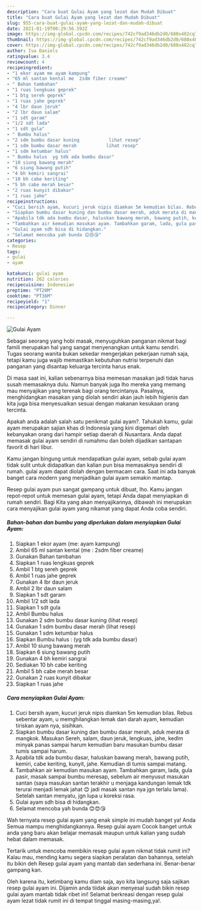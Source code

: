 ```yaml
---
description: "Cara buat Gulai Ayam yang lezat dan Mudah Dibuat"
title: "Cara buat Gulai Ayam yang lezat dan Mudah Dibuat"
slug: 955-cara-buat-gulai-ayam-yang-lezat-dan-mudah-dibuat
date: 2021-01-19T00:29:56.592Z
image: https://img-global.cpcdn.com/recipes/742cf9ad346db2d0/680x482cq70/gulai-ayam-foto-resep-utama.jpg
thumbnail: https://img-global.cpcdn.com/recipes/742cf9ad346db2d0/680x482cq70/gulai-ayam-foto-resep-utama.jpg
cover: https://img-global.cpcdn.com/recipes/742cf9ad346db2d0/680x482cq70/gulai-ayam-foto-resep-utama.jpg
author: Iva Daniels
ratingvalue: 3.4
reviewcount: 4
recipeingredient:
- "1 ekor ayam me ayam kampung"
- "65 ml santan kental me  2sdm fiber creame"
- " Bahan tambahan"
- "1 ruas lengkuas geprek"
- "1 btg sereh geprek"
- "1 ruas jahe geprek"
- "4 lbr daun jeruk"
- "2 lbr daun salam"
- "1 sdt garam"
- "1/2 sdt lada"
- "1 sdt gula"
- " Bumbu halus"
- "2 sdm bumbu dasar kuning           lihat resep"
- "1 sdm bumbu dasar merah           lihat resep"
- "1 sdm ketumbar halus"
- " Bumbu halus  yg tdk ada bumbu dasar"
- "10 siung bawang merah"
- "6 siung bawang putih"
- "4 bh kemiri sangrai"
- "10 bh cabe keriting"
- "5 bh cabe merah besar"
- "2 ruas kunyit dibakar"
- "1 ruas jahe"
recipeinstructions:
- "Cuci bersih ayam, kucuri jeruk nipis diamkan 5m kemudian bilas. Rebus sebentar ayam, u memghilangkan lemak dan darah ayam, kemudian tiriskan ayam nya, sisihkan."
- "Siapkan bumbu dasar kuning dan bumbu dasar merah, aduk merata di mangkok. Masukan Sereh, salam, daun jeruk, lengkuas, jahe, kedlm minyak panas sampai harum kemudian baru masukan bumbu dasar tumis sampai harum."
- "Apabila tdk ada bumbu dasar, haluskan bawang merah, bawang putih, kemiri, cabe keriting, kunyit, jahe. Kemudian di tumis sampai matang."
- "Tambahkan air kemudian masukan ayam. Tambahkan garam, lada, gula pasir, masak sampai bumbu meresap, sebelum air menyusut masukan santan (saya masukan santan terakhir u menjaga kandungan lemak tdk terurai menjadi lemak jahat 😊 jadi masak santan nya jgn terlalu lama). Setelah santan menyatu, jgn lupa u koreksi rasa."
- "Gulai ayam sdh bisa di hidangkan."
- "Selamat mencoba yah bunda 😊😍😘"
categories:
- Resep
tags:
- gulai
- ayam

katakunci: gulai ayam 
nutrition: 262 calories
recipecuisine: Indonesian
preptime: "PT20M"
cooktime: "PT36M"
recipeyield: "1"
recipecategory: Dinner

---
```



![Gulai Ayam](https://img-global.cpcdn.com/recipes/742cf9ad346db2d0/680x482cq70/gulai-ayam-foto-resep-utama.jpg)

Sebagai seorang yang hobi masak, menyuguhkan panganan nikmat bagi famili merupakan hal yang sangat menyenangkan untuk kamu sendiri. Tugas seorang  wanita bukan sekedar mengerjakan pekerjaan rumah saja, tetapi kamu juga wajib memastikan kebutuhan nutrisi terpenuhi dan panganan yang disantap keluarga tercinta harus enak.

Di masa  saat ini, kalian sebenarnya bisa memesan masakan jadi tidak harus susah memasaknya dulu. Namun banyak juga lho mereka yang memang mau menyajikan yang terenak bagi orang tercintanya. Pasalnya, menghidangkan masakan yang diolah sendiri akan jauh lebih higienis dan kita juga bisa menyesuaikan sesuai dengan makanan kesukaan orang tercinta. 



Apakah anda adalah salah satu penikmat gulai ayam?. Tahukah kamu, gulai ayam merupakan sajian khas di Indonesia yang kini digemari oleh kebanyakan orang dari hampir setiap daerah di Nusantara. Anda dapat memasak gulai ayam sendiri di rumahmu dan boleh dijadikan santapan favorit di hari libur.

Kamu jangan bingung untuk mendapatkan gulai ayam, sebab gulai ayam tidak sulit untuk didapatkan dan kalian pun bisa memasaknya sendiri di rumah. gulai ayam dapat diolah dengan bermacam cara. Saat ini ada banyak banget cara modern yang menjadikan gulai ayam semakin mantap.

Resep gulai ayam pun sangat gampang untuk dibuat, lho. Kamu jangan repot-repot untuk memesan gulai ayam, tetapi Anda dapat menyiapkan di rumah sendiri. Bagi Kita yang akan menyajikannya, dibawah ini merupakan cara menyajikan gulai ayam yang nikamat yang dapat Anda coba sendiri.

<!--inarticleads1-->

##### Bahan-bahan dan bumbu yang diperlukan dalam menyiapkan Gulai Ayam:

1. Siapkan 1 ekor ayam (me: ayam kampung)
1. Ambil 65 ml santan kental (me : 2sdm fiber creame)
1. Gunakan  Bahan tambahan
1. Siapkan 1 ruas lengkuas geprek
1. Ambil 1 btg sereh geprek
1. Ambil 1 ruas jahe geprek
1. Gunakan 4 lbr daun jeruk
1. Ambil 2 lbr daun salam
1. Siapkan 1 sdt garam
1. Ambil 1/2 sdt lada
1. Siapkan 1 sdt gula
1. Ambil  Bumbu halus
1. Gunakan 2 sdm bumbu dasar kuning           (lihat resep)
1. Gunakan 1 sdm bumbu dasar merah           (lihat resep)
1. Gunakan 1 sdm ketumbar halus
1. Siapkan  Bumbu halus : (yg tdk ada bumbu dasar)
1. Ambil 10 siung bawang merah
1. Siapkan 6 siung bawang putih
1. Gunakan 4 bh kemiri sangrai
1. Sediakan 10 bh cabe keriting
1. Ambil 5 bh cabe merah besar
1. Gunakan 2 ruas kunyit dibakar
1. Siapkan 1 ruas jahe




<!--inarticleads2-->

##### Cara menyiapkan Gulai Ayam:

1. Cuci bersih ayam, kucuri jeruk nipis diamkan 5m kemudian bilas. Rebus sebentar ayam, u memghilangkan lemak dan darah ayam, kemudian tiriskan ayam nya, sisihkan.
1. Siapkan bumbu dasar kuning dan bumbu dasar merah, aduk merata di mangkok. Masukan Sereh, salam, daun jeruk, lengkuas, jahe, kedlm minyak panas sampai harum kemudian baru masukan bumbu dasar tumis sampai harum.
1. Apabila tdk ada bumbu dasar, haluskan bawang merah, bawang putih, kemiri, cabe keriting, kunyit, jahe. Kemudian di tumis sampai matang.
1. Tambahkan air kemudian masukan ayam. Tambahkan garam, lada, gula pasir, masak sampai bumbu meresap, sebelum air menyusut masukan santan (saya masukan santan terakhir u menjaga kandungan lemak tdk terurai menjadi lemak jahat 😊 jadi masak santan nya jgn terlalu lama). Setelah santan menyatu, jgn lupa u koreksi rasa.
1. Gulai ayam sdh bisa di hidangkan.
1. Selamat mencoba yah bunda 😊😍😘




Wah ternyata resep gulai ayam yang enak simple ini mudah banget ya! Anda Semua mampu menghidangkannya. Resep gulai ayam Cocok banget untuk anda yang baru akan belajar memasak maupun untuk kalian yang sudah hebat dalam memasak.

Tertarik untuk mencoba membikin resep gulai ayam nikmat tidak rumit ini? Kalau mau, mending kamu segera siapkan peralatan dan bahannya, setelah itu bikin deh Resep gulai ayam yang mantab dan sederhana ini. Benar-benar gampang kan. 

Oleh karena itu, ketimbang kamu diam saja, ayo kita langsung saja sajikan resep gulai ayam ini. Dijamin anda tiidak akan menyesal sudah bikin resep gulai ayam mantab tidak ribet ini! Selamat berkreasi dengan resep gulai ayam lezat tidak rumit ini di tempat tinggal masing-masing,ya!.

